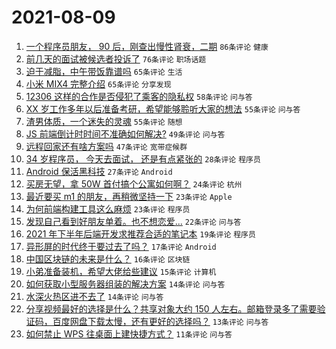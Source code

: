 # 2021-08-09

1. [一个程序员朋友， 90 后，刚查出慢性肾衰，二期](https://www.v2ex.com/t/794579) `86条评论` `健康`
1. [前几天的面试被候选者投诉了](https://www.v2ex.com/t/794596) `76条评论` `职场话题`
1. [迫于减脂，中午带饭靠谱吗](https://www.v2ex.com/t/794568) `65条评论` `生活`
1. [小米 MIX4 完整介绍](https://www.v2ex.com/t/794593) `65条评论` `分享发现`
1. [12306 这样的合作是否侵犯了乘客的隐私权](https://www.v2ex.com/t/794542) `58条评论` `问与答`
1. [XX 岁工作多年以后准备考研，希望能够聆听大家的想法](https://www.v2ex.com/t/794509) `55条评论` `问与答`
1. [渣男体质，一个迷失的灵魂](https://www.v2ex.com/t/794588) `55条评论` `随想`
1. [JS 前端倒计时时间不准确如何解决?](https://www.v2ex.com/t/794514) `49条评论` `问与答`
1. [远程回家还有啥方案吗](https://www.v2ex.com/t/794537) `47条评论` `宽带症候群`
1. [34 岁程序员， 今天去面试， 还是有点紧张的](https://www.v2ex.com/t/794671) `28条评论` `程序员`
1. [Android 保活黑科技](https://www.v2ex.com/t/794689) `27条评论` `Android`
1. [买房无望，拿 50W 首付搞个公寓如何啊？](https://www.v2ex.com/t/794681) `24条评论` `杭州`
1. [最近要买 m1 的朋友，再稍微坚持一下](https://www.v2ex.com/t/794699) `23条评论` `Apple`
1. [为何前端构建工具这么麻烦](https://www.v2ex.com/t/794664) `23条评论` `程序员`
1. [发现自己看到好朋友单着。也不想恋爱...](https://www.v2ex.com/t/794527) `22条评论` `问与答`
1. [2021 年下半年后端开发求推荐合适的笔记本](https://www.v2ex.com/t/794639) `19条评论` `程序员`
1. [异形屏的时代终于要过去了吗？](https://www.v2ex.com/t/794633) `17条评论` `Android`
1. [中国区块链的未来是什么？](https://www.v2ex.com/t/794611) `16条评论` `区块链`
1. [小弟准备装机，希望大佬给些建议](https://www.v2ex.com/t/794558) `15条评论` `计算机`
1. [如何获取小型服务器组装的解决方案](https://www.v2ex.com/t/794654) `14条评论` `问与答`
1. [水深火热区进不去了](https://www.v2ex.com/t/794607) `14条评论` `问与答`
1. [分享视频最好的选择是什么？共享对象大约 150 人左右。邮箱登录多了需要验证码，百度网盘下载太慢，还有更好的选择吗？](https://www.v2ex.com/t/794551) `13条评论` `问与答`
1. [如何禁止 WPS 往桌面上建快捷方式？](https://www.v2ex.com/t/794563) `11条评论` `问与答`
